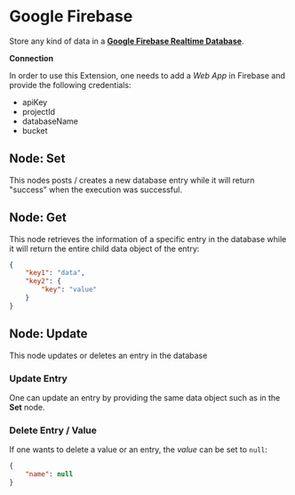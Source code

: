 # Google Firebase

Store any kind of data in a [**Google Firebase Realtime Database**](https://firebase.google.com).

**Connection**

In order to use this Extension, one needs to add a *Web App* in Firebase and provide the following credentials:

- apiKey
- projectId
- databaseName
- bucket

## Node: Set

This nodes posts / creates a new database entry while it will return "success" when the execution was successful.

## Node: Get

This node retrieves the information of a specific entry in the database while it will return the entire child data object of the entry:

```json
{
    "key1": "data",
    "key2": {
        "key": "value"
    }
}
```

## Node: Update

This node updates or deletes an entry in the database

### Update Entry

One can update an entry by providing the same data object such as in the **Set** node.

### Delete Entry / Value

If one wants to delete a value or an entry, the *value* can be set to `null`:

```json
{
    "name": null
}
```
